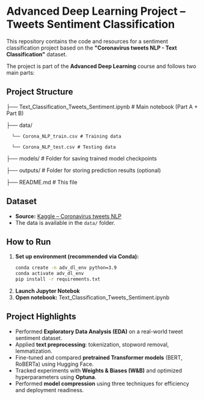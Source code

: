 # Advanced Deep Learning Project – Tweets Sentiment Classification

This repository contains the code and resources for a sentiment classification project based on the **"Coronavirus tweets NLP - Text Classification"** dataset.

The project is part of the **Advanced Deep Learning** course and follows two main parts:


## Project Structure
├── Text_Classification_Tweets_Sentiment.ipynb # Main notebook (Part A + Part B)

├── data/

      └── Corona_NLP_train.csv # Training data
   
      └── Corona_NLP_test.csv # Testing data

├── models/ # Folder for saving trained model checkpoints

├── outputs/ # Folder for storing prediction results (optional)

├── README.md # This file


## Dataset

- **Source:** [Kaggle – Coronavirus tweets NLP](https://www.kaggle.com/datasets/datatattle/covid-19-nlp-text-classification)
- The data is available in the `data/` folder.


## How to Run

1. **Set up environment (recommended via Conda):**
   ```bash
   conda create -n adv_dl_env python=3.9
   conda activate adv_dl_env
   pip install -r requirements.txt
2. **Launch Jupyter Notebok**
3. **Open notebook:**
     Text_Classification_Tweets_Sentiment.ipynb
    

## Project Highlights

- Performed **Exploratory Data Analysis (EDA)** on a real-world tweet sentiment dataset.
- Applied **text preprocessing**: tokenization, stopword removal, lemmatization.
- Fine-tuned and compared **pretrained Transformer models** (BERT, RoBERTa) using Hugging Face.
- Tracked experiments with **Weights & Biases (W&B)** and optimized hyperparameters using **Optuna**.
- Performed **model compression** using three techniques for efficiency and deployment readiness.
